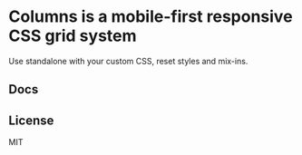 # Columns is a mobile-first responsive CSS grid system

Use standalone with your custom CSS, reset styles and mix-ins.

## Docs


## License
MIT
